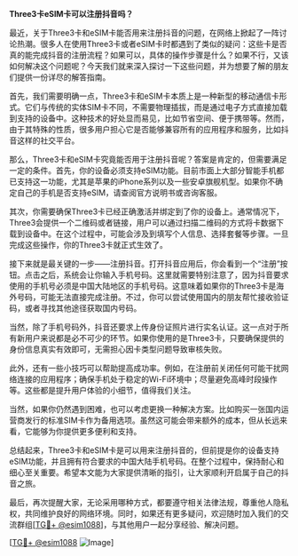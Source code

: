 **Three3卡eSIM卡可以注册抖音吗？**

最近，关于Three3卡和eSIM卡能否用来注册抖音的问题，在网络上掀起了一阵讨论热潮。很多人在使用Three3卡或者eSIM卡时都遇到了类似的疑问：这些卡是否真的能完成抖音的注册流程？如果可以，具体的操作步骤是什么？如果不行，又该如何解决这个问题呢？今天我们就来深入探讨一下这些问题，并为想要了解的朋友们提供一份详尽的解答指南。

首先，我们需要明确一点，Three3卡和eSIM卡本质上是一种新型的移动通信卡形式。它们与传统的实体SIM卡不同，不需要物理插拔，而是通过电子方式直接加载到支持的设备中。这种技术的好处显而易见，比如节省空间、便于携带等。然而，由于其特殊的性质，很多用户担心它是否能够兼容所有的应用程序和服务，比如抖音这样的社交平台。

那么，Three3卡和eSIM卡究竟能否用于注册抖音呢？答案是肯定的，但需要满足一定的条件。首先，你的设备必须支持eSIM功能。目前市面上大部分智能手机都已支持这一功能，尤其是苹果的iPhone系列以及一些安卓旗舰机型。如果你不确定自己的手机是否支持eSIM，请查阅官方说明书或咨询客服。

其次，你需要确保Three3卡已经正确激活并绑定到了你的设备上。通常情况下，Three3会提供一个二维码或者链接，用户可以通过扫描二维码的方式将卡数据下载到设备中。在这个过程中，可能会涉及到填写个人信息、选择套餐等步骤。一旦完成这些操作，你的Three3卡就正式生效了。

接下来就是最关键的一步——注册抖音。打开抖音应用后，你会看到一个“注册”按钮。点击之后，系统会让你输入手机号码。这里就需要特别注意了，因为抖音要求使用的手机号必须是中国大陆地区的手机号码。这意味着如果你的Three3卡是海外号码，可能无法直接完成注册。不过，你可以尝试使用国内的朋友帮忙接收验证码，或者寻找其他途径获取国内号码。

当然，除了手机号码外，抖音还要求上传身份证照片进行实名认证。这一点对于所有新用户来说都是必不可少的环节。如果你使用的是Three3卡，只要确保提供的身份信息真实有效即可，无需担心因卡类型问题导致审核失败。

此外，还有一些小技巧可以帮助提高成功率。例如，在注册前关闭任何可能干扰网络连接的应用程序；确保手机处于稳定的Wi-Fi环境中；尽量避免高峰时段操作等。这些都是提升用户体验的小细节，值得我们关注。

当然，如果你仍然遇到困难，也可以考虑更换一种解决方案。比如购买一张国内运营商发行的标准SIM卡作为备用选项。虽然这可能会带来额外的成本，但从长远来看，它能够为你提供更多便利和支持。

总结起来，Three3卡和eSIM卡是可以用来注册抖音的，但前提是你的设备支持eSIM功能，并且拥有符合要求的中国大陆手机号码。在整个过程中，保持耐心和细心至关重要。希望本文能为大家提供清晰的指引，让大家顺利开启属于自己的抖音之旅。

最后，再次提醒大家，无论采用哪种方式，都要遵守相关法律法规，尊重他人隐私权，共同维护良好的网络环境。同时，如果还有更多疑问，欢迎随时加入我们的交流群组[[TG💪+ @esim1088](https://t.me/s/esim1088)]，与其他用户一起分享经验、解决问题。

[[TG💪+ @esim1088](https://t.me/s/esim1088) ![Image](https://i.postimg.cc/4NQfJmqS/Snipaste-2025-05-13-00-14-12.png)]